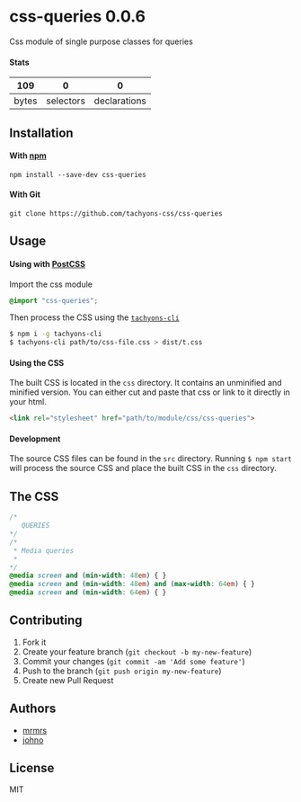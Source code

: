 # css-queries 0.0.6

Css module of single purpose classes for queries

#### Stats

109 | 0 | 0
---|---|---
bytes | selectors | declarations

## Installation

#### With [npm](https://npmjs.com)

```
npm install --save-dev css-queries
```

#### With Git

```
git clone https://github.com/tachyons-css/css-queries
```

## Usage

#### Using with [PostCSS](https://github.com/postcss/postcss)

Import the css module

```css
@import "css-queries";
```

Then process the CSS using the [`tachyons-cli`](https://github.com/tachyons-css/tachyons-cli)

```sh
$ npm i -g tachyons-cli
$ tachyons-cli path/to/css-file.css > dist/t.css
```

#### Using the CSS

The built CSS is located in the `css` directory. It contains an unminified and minified version.
You can either cut and paste that css or link to it directly in your html.

```html
<link rel="stylesheet" href="path/to/module/css/css-queries">
```

#### Development

The source CSS files can be found in the `src` directory.
Running `$ npm start` will process the source CSS and place the built CSS in the `css` directory.

## The CSS

```css
/*
   QUERIES
*/
/*
 * Media queries
 *
*/
@media screen and (min-width: 48em) { }
@media screen and (min-width: 48em) and (max-width: 64em) { }
@media screen and (min-width: 64em) { }
```

## Contributing

1. Fork it
2. Create your feature branch (`git checkout -b my-new-feature`)
3. Commit your changes (`git commit -am 'Add some feature'`)
4. Push to the branch (`git push origin my-new-feature`)
5. Create new Pull Request

## Authors

* [mrmrs](http://mrmrs.io)
* [johno](http://johnotander.com)

## License

MIT

